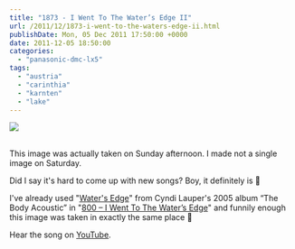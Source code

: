 ```yaml
---
title: "1873 - I Went To The Water’s Edge II"
url: /2011/12/1873-i-went-to-the-waters-edge-ii.html
publishDate: Mon, 05 Dec 2011 17:50:00 +0000
date: 2011-12-05 18:50:00
categories: 
  - "panasonic-dmc-lx5"
tags: 
  - "austria"
  - "carinthia"
  - "karnten"
  - "lake"
---
```

<div class="container">
<div class="center"><a target="_blank" href="https://d25zfm9zpd7gm5.cloudfront.net/1200x1200/2011/20111204_160149_ps.jpg"><img src="https://d25zfm9zpd7gm5.cloudfront.net/0600x0600/2011/20111204_160149_ps.jpg" /></a></div>
</div>
<br />

This image was actually taken on Sunday afternoon. I made not a single image on Saturday. 

Did I say it's hard to come up with new songs? Boy, it definitely is 🙂

 I've already used "<a href="http://www.lyricsmode.com/lyrics/c/cyndi_lauper/waters_edge.html" target="_blank">Water's Edge</a>" from Cyndi Lauper's 2005 album “The Body Acoustic” in "<a href="/2008/12/800-i-went-to-waters-edge.html" target="_blank">800 – I Went To The Water’s Edge</a>" and funnily enough this image was taken in exactly the same place 🙂

Hear the song on <a href="http://www.youtube.com/watch?v=XguWLbf1PDA" target="_blank">YouTube</a>.
